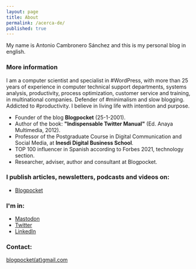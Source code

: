```yaml
---
layout: page
title: About
permalink: /acerca-de/
published: true
---
```


My name is Antonio Cambronero Sánchez and this is my personal blog in english.

### More information

I am a computer scientist and specialist in #WordPress, with more than 25 years of experience in computer technical support departments, systems analysis, productivity, process optimization, customer service and training, in multinational companies. Defender of #minimalism and slow blogging. Addicted to #productivity. I believe in living life with intention and purpose.

- Founder of the blog **Blogpocket** (25-1-2001).
- Author of the book: **"Indispensable Twitter Manual"** (Ed. Anaya Multimedia, 2012).
- Professor of the Postgraduate Course in Digital Communication and Social Media, at **Inesdi Digital Business School**.
- TOP 100 influencer in Spanish according to Forbes 2021, technology section.
- Researcher, adviser, author and consultant at Blogpocket.

### I publish articles, newsletters, podcasts and videos on:

- [Blogpocket](https://www.blogpocket.com)

### I'm in:

- [Mastodon](https://federate.social/@blogpocket)
- [Twitter](https://www.twitter.com/blogpocket)
- [LinkedIn](https://www.linkedin.com/in/antoniocambronero/)

### Contact:

[blogpocket(at)gmail.com](mailto:blogpocket@gmail.com)

